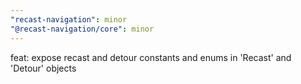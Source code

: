 ```yaml
---
"recast-navigation": minor
"@recast-navigation/core": minor
---
```


feat: expose recast and detour constants and enums in 'Recast' and 'Detour' objects
